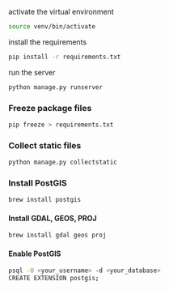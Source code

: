 activate the virtual environment

```bash
source venv/bin/activate
```

install the requirements

```bash
pip install -r requirements.txt
```

run the server

```bash
python manage.py runserver
```

### Freeze package files

```bash
pip freeze > requirements.txt
```

### Collect static files

```bash
python manage.py collectstatic
```

### Install PostGIS

```bash
brew install postgis
```

#### Install GDAL, GEOS, PROJ

```bash
brew install gdal geos proj
```

#### Enable PostGIS

```bash
psql -U <your_username> -d <your_database>
CREATE EXTENSION postgis;
```
